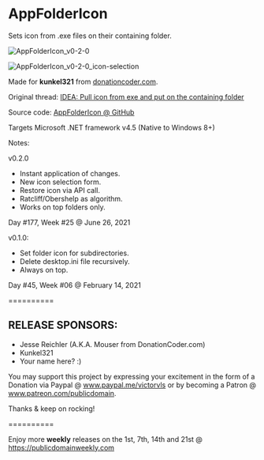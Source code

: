 # AppFolderIcon
Sets icon from .exe files on their containing folder.

![AppFolderIcon_v0-2-0](https://user-images.githubusercontent.com/54631779/123525579-c77e0100-d69f-11eb-8a7c-b4e4ef74f33b.png)

![AppFolderIcon_v0-2-0_icon-selection](https://user-images.githubusercontent.com/54631779/123525581-c8af2e00-d69f-11eb-8fce-892380c3d830.png)

Made for **kunkel321** from [donationcoder.com](https://www.donationcoder.com).

Original thread: [IDEA: Pull icon from exe and put on the containing folder](https://www.donationcoder.com/forum/index.php?topic=51070.0)

Source code: [AppFolderIcon @ GitHub](https://github.com/publicdomain/appfoldericon)

Targets Microsoft .NET framework v4.5 (Native to Windows 8+)

Notes:

v0.2.0
- Instant application of changes.
- New icon selection form. 
- Restore icon via API call.
- Ratcliff/Obershelp as algorithm.
- Works on top folders only.

Day #177, Week #25 @ June 26, 2021

v0.1.0:
- Set folder icon for subdirectories.
- Delete desktop.ini file recursively.
- Always on top.

Day #45, Week #06 @ February 14, 2021

==========

## RELEASE SPONSORS:

- Jesse Reichler (A.K.A. Mouser from DonationCoder.com)
- Kunkel321
- Your name here? :)

You may support this project by expressing your excitement in the form of a Donation via Paypal @ www.paypal.me/victorvls or by becoming a Patron @ www.patreon.com/publicdomain.

Thanks & keep on rocking!

==========

Enjoy more **weekly** releases on the 1st, 7th, 14th and 21st @ https://publicdomainweekly.com
